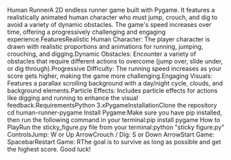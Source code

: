 Human RunnerA 2D endless runner game built with Pygame. It features a realistically animated human character who must jump, crouch, and dig to avoid a variety of dynamic obstacles. The game's speed increases over time, offering a progressively challenging and engaging experience.FeaturesRealistic Human Character: The player character is drawn with realistic proportions and animations for running, jumping, crouching, and digging.Dynamic Obstacles: Encounter a variety of obstacles that require different actions to overcome (jump over, slide under, or dig through).Progressive Difficulty: The running speed increases as your score gets higher, making the game more challenging.Engaging Visuals: Features a parallax scrolling background with a day/night cycle, clouds, and background elements.Particle Effects: Includes particle effects for actions like digging and running to enhance the visual feedback.RequirementsPython 3.xPygameInstallationClone the repository
cd human-runner-pygame
Install Pygame:Make sure you have pip installed, then run the following command in your terminal:pip install pygame
How to PlayRun the sticky_figure.py file from your terminal:python "sticky figure.py"
ControlsJump: W or Up ArrowCrouch / Dig: S or Down ArrowStart Game: SpacebarRestart Game: RThe goal is to survive as long as possible and get the highest score. Good luck!

